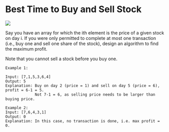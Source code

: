 
# Best Time to Buy and Sell Stock

![](https://img.shields.io/badge/Leetcode-Problem-blue)

Say you have an array for which the ith element is the price of a given stock on day i.
If you were only permitted to complete at most one transaction (i.e., buy one and sell one share of the stock), design an algorithm to find the maximum profit.

Note that you cannot sell a stock before you buy one.

```(text)
Example 1:

Input: [7,1,5,3,6,4]
Output: 5
Explanation: Buy on day 2 (price = 1) and sell on day 5 (price = 6), profit = 6-1 = 5.
             Not 7-1 = 6, as selling price needs to be larger than buying price.

```

```(text)
Example 2:
Input: [7,6,4,3,1]
Output: 0
Explanation: In this case, no transaction is done, i.e. max profit = 0.
```
